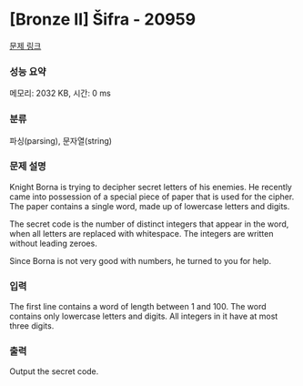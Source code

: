 # [Bronze II] Šifra - 20959 

[문제 링크](https://www.acmicpc.net/problem/20959) 

### 성능 요약

메모리: 2032 KB, 시간: 0 ms

### 분류

파싱(parsing), 문자열(string)

### 문제 설명

<p>Knight Borna is trying to decipher secret letters of his enemies. He recently came into possession of a special piece of paper that is used for the cipher. The paper contains a single word, made up of lowercase letters and digits.</p>

<p>The secret code is the number of distinct integers that appear in the word, when all letters are replaced with whitespace. The integers are written without leading zeroes.</p>

<p>Since Borna is not very good with numbers, he turned to you for help.</p>

### 입력 

 <p>The first line contains a word of length between 1 and 100. The word contains only lowercase letters and digits. All integers in it have at most three digits.</p>

### 출력 

 <p>Output the secret code.</p>

